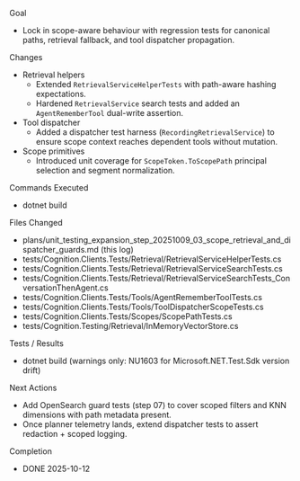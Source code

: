 Goal
- Lock in scope-aware behaviour with regression tests for canonical paths, retrieval fallback, and tool dispatcher propagation.

Changes
- Retrieval helpers
  - Extended `RetrievalServiceHelperTests` with path-aware hashing expectations.
  - Hardened `RetrievalService` search tests and added an `AgentRememberTool` dual-write assertion.
- Tool dispatcher
  - Added a dispatcher test harness (`RecordingRetrievalService`) to ensure scope context reaches dependent tools without mutation.
- Scope primitives
  - Introduced unit coverage for `ScopeToken.ToScopePath` principal selection and segment normalization.

Commands Executed
- dotnet build

Files Changed
- plans/unit_testing_expansion_step_20251009_03_scope_retrieval_and_dispatcher_guards.md (this log)
- tests/Cognition.Clients.Tests/Retrieval/RetrievalServiceHelperTests.cs
- tests/Cognition.Clients.Tests/Retrieval/RetrievalServiceSearchTests.cs
- tests/Cognition.Clients.Tests/Retrieval/RetrievalServiceSearchTests_ConversationThenAgent.cs
- tests/Cognition.Clients.Tests/Tools/AgentRememberToolTests.cs
- tests/Cognition.Clients.Tests/Tools/ToolDispatcherScopeTests.cs
- tests/Cognition.Clients.Tests/Scopes/ScopePathTests.cs
- tests/Cognition.Testing/Retrieval/InMemoryVectorStore.cs

Tests / Results
- dotnet build (warnings only: NU1603 for Microsoft.NET.Test.Sdk version drift)

Next Actions
- Add OpenSearch guard tests (step 07) to cover scoped filters and KNN dimensions with path metadata present.
- Once planner telemetry lands, extend dispatcher tests to assert redaction + scoped logging.

Completion
- DONE 2025-10-12
